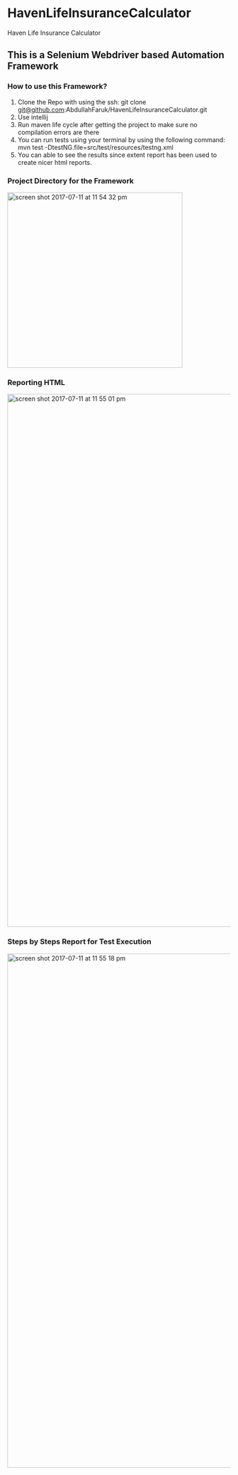 # HavenLifeInsuranceCalculator
Haven Life Insurance Calculator
## This is a Selenium Webdriver based Automation Framework

### How to use this Framework?
1. Clone the Repo with using the ssh: git clone git@github.com:AbdullahFaruk/HavenLifeInsuranceCalculator.git
2. Use intellij
3. Run maven life cycle after getting the project to make sure no compilation errors are there
4. You can run tests using your terminal by using the following command: mvn test -DtestNG.file=src/test/resources/testng.xml
5. You can able to see the results since extent report has been used to create nicer html reports.

### Project Directory for the Framework
<img width="395" alt="screen shot 2017-07-11 at 11 54 32 pm" src="https://user-images.githubusercontent.com/10489213/28101188-cf348326-6694-11e7-9a5a-acb56f605a15.png">

### Reporting HTML
<img width="1200" alt="screen shot 2017-07-11 at 11 55 01 pm" src="https://user-images.githubusercontent.com/10489213/28101227-1c6b625e-6695-11e7-9c31-3bc1f56f309c.png">

### Steps by Steps Report for Test Execution
<img width="1158" alt="screen shot 2017-07-11 at 11 55 18 pm" src="https://user-images.githubusercontent.com/10489213/28101230-21935c82-6695-11e7-8d3d-29a12cb17346.png">

